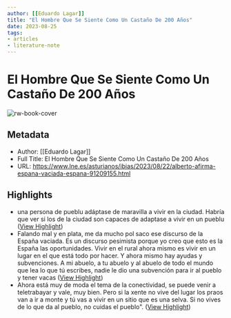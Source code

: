 ```yaml
---
author: [[Eduardo Lagar]]
title: "El Hombre Que Se Siente Como Un Castaño De 200 Años"
date: 2023-08-25
tags: 
- articles
- literature-note
---
```

# El Hombre Que Se Siente Como Un Castaño De 200 Años

![rw-book-cover](https://estaticos-cdn.prensaiberica.es/clip/cc95c746-df8c-43b6-9cc0-0468e59f83bb_16-9-aspect-ratio_default_0_x2719y2227.jpg)

## Metadata
- Author: [[Eduardo Lagar]]
- Full Title: El Hombre Que Se Siente Como Un Castaño De 200 Años
- URL: https://www.lne.es/asturianos/ibias/2023/08/22/alberto-afirma-espana-vaciada-espana-91209155.html

## Highlights
- una persona de pueblu adáptase de maravilla a vivir en la ciudad. Habría que ver si los de la ciudad son capaces de adaptase a vivir en un pueblu ([View Highlight](https://read.readwise.io/read/01h8j8mtzmydeghq9a29fcgg4h))
- Falando mal y en plata, me da mucho pol saco ese discurso de la España vaciada. Es un discurso pesimista porque yo creo que esto es la España las oportunidades. Vivir en el rural ahora mismo es vivir en un lugar en el que está todo por hacer. Y ahora mismo hay ayudas y subvenciones. A mi abuelo, a tu abuelo y al abuelo de todo el mundo que lea lo que tú escribes, nadie le dio una subvención para ir al pueblo y tener vacas ([View Highlight](https://read.readwise.io/read/01h8j8pna078drpjsns0kx5k8e))
- Ahora está muy de moda el tema de la conectividad, se puede venir a teletrabayar y vale, muy bien. Pero si la xente no vive del lugar los praos van a ir a monte y tú vas a vivir en un sitio que es una selva. Si no vives de lo que da al pueblo, no cuidas el pueblo". ([View Highlight](https://read.readwise.io/read/01h8j8q7dyt4qrs6hbka2zkgdv))
